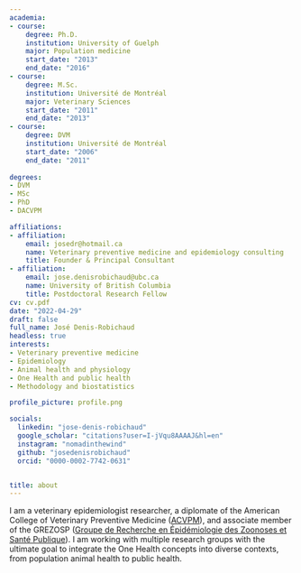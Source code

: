 ```yaml
---
academia:
- course:
    degree: Ph.D.
    institution: University of Guelph
    major: Population medicine
    start_date: "2013"
    end_date: "2016"
- course:
    degree: M.Sc.
    institution: Université de Montréal
    major: Veterinary Sciences
    start_date: "2011"
    end_date: "2013"
- course:
    degree: DVM
    institution: Université de Montréal
    start_date: "2006"
    end_date: "2011"
    
degrees: 
- DVM
- MSc
- PhD
- DACVPM

affiliations:
- affiliation:
    email: josedr@hotmail.ca
    name: Veterinary preventive medicine and epidemiology consulting
    title: Founder & Principal Consultant
- affiliation:
    email: jose.denisrobichaud@ubc.ca
    name: University of British Columbia
    title: Postdoctoral Research Fellow
cv: cv.pdf
date: "2022-04-29"
draft: false
full_name: José Denis-Robichaud
headless: true
interests:
- Veterinary preventive medicine
- Epidemiology
- Animal health and physiology
- One Health and public health 
- Methodology and biostatistics

profile_picture: profile.png

socials:
  linkedin: "jose-denis-robichaud"
  google_scholar: "citations?user=I-jVqu8AAAAJ&hl=en"
  instagram: "nomadinthewind"
  github: "josedenisrobichaud" 
  orcid: "0000-0002-7742-0631"


title: about
---
```


I am a veterinary epidemiologist researcher, a diplomate of the American College of Veterinary Preventive Medicine ([ACVPM](https://acvpm.org/default.aspx)), and associate member of the GREZOSP ([Groupe de Recherche en Épidémiologie des Zoonoses et Santé Publique](https://http://grezosp.com)). I am working with multiple research groups with the ultimate goal to integrate the One Health concepts into diverse contexts, from population animal health to public health. 

